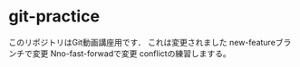 # git-practice
このリポジトリはGit動画講座用です．
これは変更されました
new-featureブランチで変更
Nno-fast-forwadで変更
conflictの練習しまする。